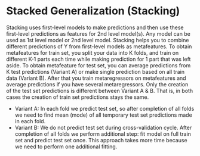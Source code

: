 # Stacked Generalization (Stacking)

Stacking uses first-level models to make predictions and then use these first-level predictions as features for 2nd level model(s). 
Any model can be used as 1st level model or 2nd level model. Stacking helps you to combine different predictions of Y from first-level 
models as metafeatures. To obtain metafeatures for train set, you split your data into K folds, and train on different K-1 parts each
time while making prediction for 1 part that was left aside. To obtain metafeature for test set, you can average predictions from
K test predictions (Variant A) or make single prediction based on all train data (Variant B). After that you train metaregressors on
metafeatures and average predictions if you have several metaregressors. Only the creation of the test set predictions
is different between Variant A & B. That is, in both cases the creation of train set predictions stays the same.


* Variant A: In each fold we predict test set, so after completion of all folds we need to find mean (mode) of all temporary test set
predictions made in each fold.
* Variant B: We do not predict test set during cross-validation cycle. After completion of all folds we perform additional step: fit model
on full train set and predict test set once. This approach takes more time because we need to perform one additional fitting.
